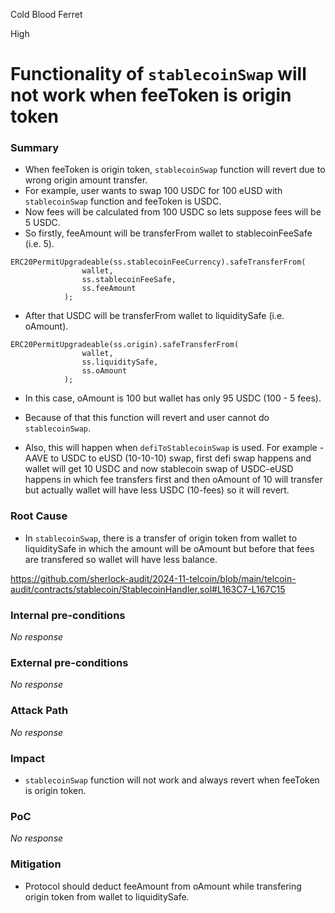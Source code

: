 Cold Blood Ferret

High

# Functionality of `stablecoinSwap` will not work when feeToken is origin token

### Summary

- When feeToken is origin token, `stablecoinSwap` function will revert due to wrong origin amount transfer.
- For example, user wants to swap 100 USDC for 100 eUSD with `stablecoinSwap` function and feeToken is USDC.
- Now fees will be calculated from 100 USDC so lets suppose fees will be 5 USDC.
- So firstly, feeAmount will be transferFrom  wallet to stablecoinFeeSafe (i.e. 5).
```solidity
ERC20PermitUpgradeable(ss.stablecoinFeeCurrency).safeTransferFrom(
                wallet,
                ss.stablecoinFeeSafe,
                ss.feeAmount
            );
```
- After that USDC will be transferFrom wallet to liquiditySafe (i.e. oAmount).
```solidity
ERC20PermitUpgradeable(ss.origin).safeTransferFrom(
                wallet,
                ss.liquiditySafe,
                ss.oAmount
            );
```
- In this case, oAmount is 100 but wallet has only 95 USDC (100 - 5 fees).
- Because of that this function will revert and user cannot do `stablecoinSwap`.

- Also, this will happen when `defiToStablecoinSwap` is used. For example - AAVE to USDC to eUSD (10-10-10) swap, first defi swap happens and wallet will get 10 USDC and now stablecoin swap of USDC-eUSD happens in which fee transfers first and then oAmount of 10 will transfer but actually wallet will have less USDC (10-fees) so it will revert.

### Root Cause

- In `stablecoinSwap`, there is a transfer of origin token from wallet to liquiditySafe in which the amount will be oAmount but before that fees are transfered so wallet will have less balance.

https://github.com/sherlock-audit/2024-11-telcoin/blob/main/telcoin-audit/contracts/stablecoin/StablecoinHandler.sol#L163C7-L167C15

### Internal pre-conditions

_No response_

### External pre-conditions

_No response_

### Attack Path

_No response_

### Impact

- `stablecoinSwap` function will not work and always revert when feeToken is origin token.

### PoC

_No response_

### Mitigation

- Protocol should deduct feeAmount from oAmount while transfering origin token from wallet to liquiditySafe.